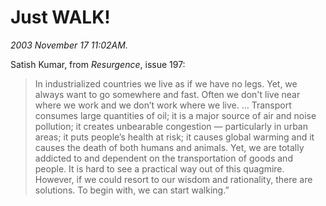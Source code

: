 Just WALK!
==========

*2003 November 17 11:02AM.*

Satish Kumar, from *Resurgence*, issue 197:

> In industrialized countries we live as if we have no legs.
> Yet, we always want to go somewhere and fast.
> Often we don't live near where we work and we don’t work where we live.
> … Transport consumes large quantities of oil; it is a major source of air and noise pollution;
> it creates unbearable congestion &#8212; particularly in urban areas; it puts people’s health at risk;
> it causes global warming and it causes the death of both humans and animals.
> Yet, we are totally addicted to and dependent on the transportation of goods and people.
> It is hard to see a practical way out of this quagmire. However, if we could resort to our
> wisdom and rationality, there are solutions. To begin with, we can start walking.&#8221;
